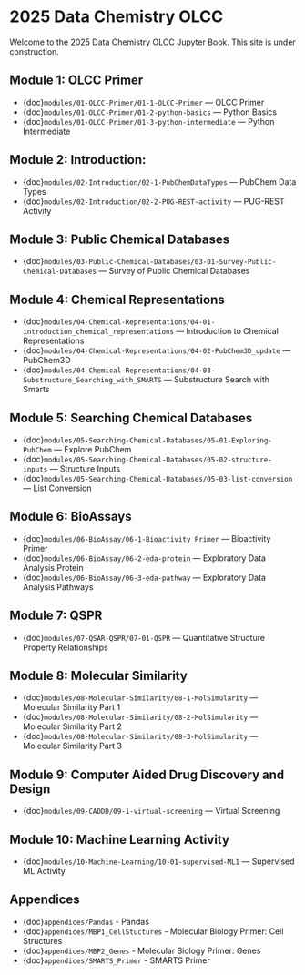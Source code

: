 # 2025 Data Chemistry OLCC

Welcome to the 2025 Data Chemistry OLCC Jupyter Book.  This site is under construction.

## Module 1: OLCC Primer

- {doc}`modules/01-OLCC-Primer/01-1-OLCC-Primer` — OLCC Primer 
- {doc}`modules/01-OLCC-Primer/01-2-python-basics` — Python Basics  
- {doc}`modules/01-OLCC-Primer/01-3-python-intermediate` — Python Intermediate

## Module 2: Introduction: 
- {doc}`modules/02-Introduction/02-1-PubChemDataTypes` — PubChem Data Types
- {doc}`modules/02-Introduction/02-2-PUG-REST-activity` — PUG-REST Activity  


## Module 3: Public Chemical Databases
- {doc}`modules/03-Public-Chemical-Databases/03-01-Survey-Public-Chemical-Databases` — Survey of Public Chemical Databases  

## Module 4: Chemical Representations
- {doc}`modules/04-Chemical-Representations/04-01-introduction_chemical_representations` — Introduction to Chemical Representations
- {doc}`modules/04-Chemical-Representations/04-02-PubChem3D_update` — PubChem3D
- {doc}`modules/04-Chemical-Representations/04-03-Substructure_Searching_with_SMARTS` — Substructure Search with Smarts  


## Module 5: Searching Chemical Databases 
- {doc}`modules/05-Searching-Chemical-Databases/05-01-Exploring-PubChem` — Explore PubChem
- {doc}`modules/05-Searching-Chemical-Databases/05-02-structure-inputs` — Structure Inputs
- {doc}`modules/05-Searching-Chemical-Databases/05-03-list-conversion` — List Conversion  


## Module 6: BioAssays
- {doc}`modules/06-BioAssay/06-1-Bioactivity_Primer` — Bioactivity Primer
- {doc}`modules/06-BioAssay/06-2-eda-protein` — Exploratory Data Analysis Protein
- {doc}`modules/06-BioAssay/06-3-eda-pathway` — Exploratory Data Analysis Pathways  


## Module 7: QSPR
- {doc}`modules/07-QSAR-QSPR/07-01-QSPR` — Quantitative Structure Property Relationships  


 ## Module 8: Molecular Similarity
- {doc}`modules/08-Molecular-Similarity/08-1-MolSimularity` — Molecular Similarity Part 1 
- {doc}`modules/08-Molecular-Similarity/08-2-MolSimularity` — Molecular Similarity Part 2
- {doc}`modules/08-Molecular-Similarity/08-3-MolSimularity` — Molecular Similarity Part 3  


## Module 9: Computer Aided Drug Discovery and Design
- {doc}`modules/09-CADDD/09-1-virtual-screening` — Virtual  Screening  


## Module 10: Machine Learning Activity
- {doc}`modules/10-Machine-Learning/10-01-supervised-ML1` — Supervised ML Activity  


## Appendices
- {doc}`appendices/Pandas` - Pandas
- {doc}`appendices/MBP1_CellStuctures` - Molecular Biology Primer: Cell Structures
- {doc}`appendices/MBP2_Genes` - Molecular Biology Primer: Genes
- {doc}`appendices/SMARTS_Primer` - SMARTS Primer
 